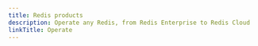 ```yaml
---
title: Redis products
description: Operate any Redis, from Redis Enterprise to Redis Cloud
linkTitle: Operate
---
```

